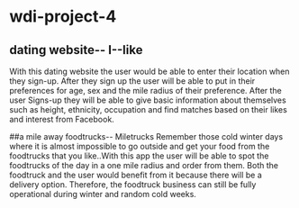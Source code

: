 # wdi-project-4

## dating website-- I--like
With this dating website the user would be able to enter their location when they sign-up. After they sign up the user will be able to put in their preferences for age, sex and the mile radius of their preference. After the user Signs-up they will be able to give basic information about themselves such as height, ethnicity, occupation and find matches based on their likes and interest from Facebook.

##a mile away foodtrucks-- Miletrucks
Remember those cold winter days where it is almost impossible to go outside and get your food from the foodtrucks that you like..With this app the user will be able to spot the foodtrucks of the day in a one mile radius and order from them. Both the foodtruck and the user would benefit from it because there will be a delivery option. Therefore, the foodtruck business can still be fully operational during winter and random cold weeks.  
